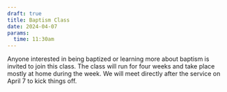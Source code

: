 ```yaml
---
draft: true
title: Baptism Class
date: 2024-04-07
params:
  time: 11:30am
---
```

Anyone interested in being baptized or learning more about baptism is invited to join this class. The class will run for four weeks and take place mostly at home during the week. We will meet directly after the service on April 7 to kick things off.

<!--more-->
